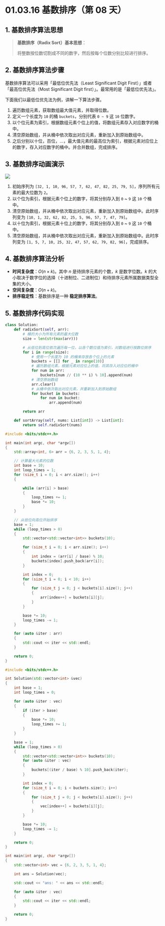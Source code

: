 # 01.03.16 基数排序（第 08 天）

## 1. 基数排序算法思想

> **基数排序（Radix Sort）基本思想**：
>
> 将整数按位数切割成不同的数字，然后按每个位数分别比较进行排序。

## 2. 基数排序算法步骤

基数排序算法可以采用「最低位优先法（Least Significant Digit First）」或者「最高位优先法（Most Significant Digit first）」。最常用的是「最低位优先法」。

下面我们以最低位优先法为例，讲解一下算法步骤。

1. 遍历数组元素，获取数组最大值元素，并取得位数。
2. 定义一个长度为 `10` 的桶 `buckets`，分别代表 `0 ~ 9` 这 `10` 位数字。
3. 以个位元素为索引，根据数组元素个位上的值，将数组元素存入对应数字的桶中。
4. 清空原始数组，并从桶中依次取出对应元素，重新加入到原始数组中。
5. 之后分别以十位，百位，…，最大值元素的最高位为索引，根据元素对应位上的数字，存入对应数字的桶中。并合并数组，完成排序。

## 3. 基数排序动画演示

![](images/01.03.16-001.gif)

1. 初始序列为 `[32, 1, 10, 96, 57, 7, 62, 47, 82, 25, 79, 5]`，序列所有元素的最大位数为 `2`。
2. 以个位为索引，根据元素个位上的数字，将其分别存入到 `0` ~ `9` 这 `10` 个桶中。
3. 清空原始数组，并从桶中依次取出对应元素，重新加入到原始数组中。此时序列变为 `[10, 1, 32, 62, 82, 25, 5, 96, 57, 7, 47, 79]`。
4. 以十位为索引，根据元素十位上的数字，将其分别存入到 `0` ~ `9` 这 `10` 个桶中。
5. 清空原始数组，并从桶中依次取出对应元素，重新加入到原始数组中。此时序列变为 `[1, 5, 7, 10, 25, 32, 47, 57, 62, 79, 82, 96]`，完成排序。

## 4. 基数排序算法分析

- **时间复杂度**：$O(n \times k)$。其中 $n$ 是待排序元素的个数，$k$ 是数字位数。$k$ 的大小取决于数字位的选择（十进制位、二进制位）和待排序元素所属数据类型全集的大小。
- **空间复杂度**：$O(n + k)$。
- **排序稳定性**：基数排序是一种 **稳定排序算法**。

## 5. 基数排序代码实现

```Python
class Solution:
    def radixSort(self, arr):
        # 桶的大小为所有元素的最大位数
        size = len(str(max(arr)))

        # 从低位到高位依次遍历每一位，以各个数位值为索引，对数组进行按数位排序
        for i in range(size):
            # 使用一个长度为 10 的桶来存放各个位上的元素
            buckets = [[] for _ in range(10)]
            # 遍历数组元素，根据元素对应位上的值，将其存入对应位的桶中
            for num in arr:
                buckets[num // (10 ** i) % 10].append(num)
            # 清空原始数组
            arr.clear()
            # 从桶中依次取出对应元素，并重新加入到原始数组
            for bucket in buckets:
                for num in bucket:
                    arr.append(num)

        return arr

    def sortArray(self, nums: List[int]) -> List[int]:
        return self.radixSort(nums)
```

```C++
#include <bits/stdc++.h>

int main(int argc, char *argv[])
{
    std::array<int, 6> arr = {6, 2, 3, 5, 1, 4};

    // 计算最大元素的位数
    int base = 10;
    int loop_times = 1;
    for (size_t i = 0; i < arr.size(); i++)
    {

        while (arr[i] > base)
        {
            loop_times += 1;
            base *= 10;
        }
    }

    // 从低位向高位开始排序
    base = 1;
    while (loop_times > 0)
    {
        std::vector<std::vector<int>> buckets(10);

        for (size_t i = 0; i < arr.size(); i++)
        {
            int index = (arr[i] / base) % 10;
            buckets[index].push_back(arr[i]);
        }

        int index = 0;
        for (size_t i = 0; i < 10; i++)
        {
            for (size_t j = 0; j < buckets[i].size(); j++)
            {
                arr[index++] = buckets[i][j];
            }
        }

        base *= 10;
        loop_times -= 1;
    }

    for (auto &iter : arr)
    {
        std::cout << iter << std::endl;
    }

    return 0;
}
```

```C++
#include <bits/stdc++.h>

int Solution(std::vector<int> &vec)
{
    int base = 1;
    int loop_times = 0;

    for (auto &iter : vec)
    {
        if (iter > base)
        {
            base *= 10;
            loop_times += 1;
        }
    }

    base = 1;
    while (loop_times > 0)
    {
        std::vector<std::vector<int>> buckets(10);
        for (auto &iter : vec)
        {
            buckets[(iter / base) % 10].push_back(iter);
        }

        int index = 0;
        for (size_t i = 0; i < buckets.size(); i++)
        {
            for (size_t j = 0; j < buckets[i].size(); j++)
            {
                vec[index++] = buckets[i][j];
            }
        }

        base *= 10;
        loop_times -= 1;
    }

    return 0;
}

int main(int argc, char *argv[])
{
    std::vector<int> vec = {6, 2, 3, 5, 1, 4};

    int ans = Solution(vec);

    std::cout << "ans: " << ans << std::endl;

    for (auto &iter : vec)
    {
        std::cout << iter << std::endl;
    }

    return 0;
}
```
